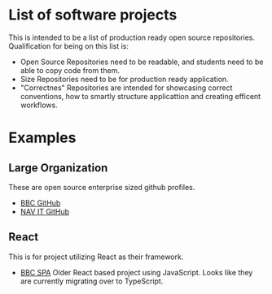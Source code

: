 # List of software projects
This is intended to be a list of production ready open source repositories.
Qualification for being on this list is:
- Open Source
	Repositories need to be readable, and students need to be able to copy code from them.
- Size
	Repositories need to be for production ready application.
- "Correctnes"
	Repositories are intended for showcasing correct conventions,
	how to smartly structure applicattion and creating efficent workflows.

# Examples
## Large Organization
These are open source enterprise sized github profiles.
- [BBC GitHub](https://github.com/bbc/)
- [NAV IT GitHub](https://github.com/navikt/)
## React
This is for project utilizing React as their framework.
- [BBC SPA](https://github.com/bbc/simorgh)
	Older React based project using JavaScript.
	Looks like they are currently migrating over to TypeScript.
